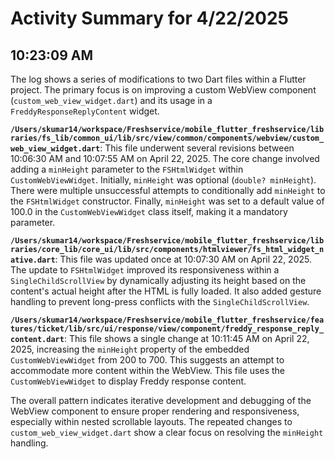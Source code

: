 # Activity Summary for 4/22/2025

## 10:23:09 AM
The log shows a series of modifications to two Dart files within a Flutter project.  The primary focus is on improving a custom WebView component (`custom_web_view_widget.dart`) and its usage in a `FreddyResponseReplyContent` widget.

**`/Users/skumar14/workspace/Freshservice/mobile_flutter_freshservice/libraries/fs_lib/common_ui/lib/src/view/common/components/webview/custom_web_view_widget.dart`**: This file underwent several revisions between 10:06:30 AM and 10:07:55 AM on April 22, 2025.  The core change involved adding a `minHeight` parameter to the `FSHtmlWidget` within `CustomWebViewWidget`. Initially,  `minHeight` was optional (`double? minHeight`).  There were multiple unsuccessful attempts to conditionally add `minHeight` to the `FSHtmlWidget` constructor. Finally, `minHeight` was set to a default value of 100.0 in the `CustomWebViewWidget` class itself, making it a mandatory parameter.

**`/Users/skumar14/workspace/Freshservice/mobile_flutter_freshservice/libraries/core_lib/core_ui/lib/src/components/htmlviewer/fs_html_widget_native.dart`**: This file was updated once at 10:07:30 AM on April 22, 2025.  The update to `FSHtmlWidget`  improved its responsiveness within a `SingleChildScrollView` by dynamically adjusting its height based on the content's actual height after the HTML is fully loaded.  It also added gesture handling to prevent long-press conflicts with the `SingleChildScrollView`.

**`/Users/skumar14/workspace/Freshservice/mobile_flutter_freshservice/features/ticket/lib/src/ui/response/view/component/freddy_response_reply_content.dart`**:  This file shows a single change at 10:11:45 AM on April 22, 2025,  increasing the `minHeight` property of the embedded `CustomWebViewWidget` from 200 to 700. This suggests an attempt to accommodate more content within the WebView.  This file uses the `CustomWebViewWidget` to display Freddy response content.


The overall pattern indicates iterative development and debugging of the WebView component to ensure proper rendering and responsiveness, especially within nested scrollable layouts. The repeated changes to `custom_web_view_widget.dart`  show a clear focus on resolving the `minHeight` handling.
